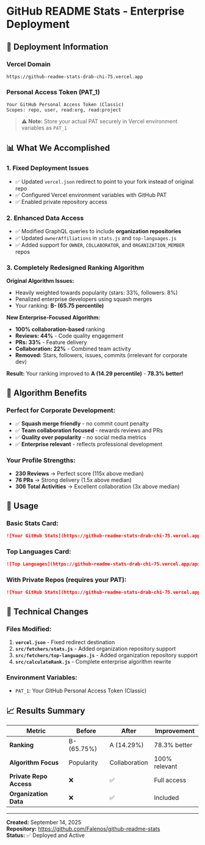 # GitHub README Stats - Enterprise Deployment

## 🚀 Deployment Information

### Vercel Domain
```
https://github-readme-stats-drab-chi-75.vercel.app
```

### Personal Access Token (PAT_1)
```
Your GitHub Personal Access Token (Classic)
Scopes: repo, user, read:org, read:project
```
> **⚠️ Note:** Store your actual PAT securely in Vercel environment variables as `PAT_1`

## 📊 What We Accomplished

### 1. **Fixed Deployment Issues**
- ✅ Updated `vercel.json` redirect to point to your fork instead of original repo
- ✅ Configured Vercel environment variables with GitHub PAT
- ✅ Enabled private repository access

### 2. **Enhanced Data Access**
- ✅ Modified GraphQL queries to include **organization repositories**
- ✅ Updated `ownerAffiliations` in `stats.js` and `top-languages.js`
- ✅ Added support for `OWNER`, `COLLABORATOR`, and `ORGANIZATION_MEMBER` repos

### 3. **Completely Redesigned Ranking Algorithm**
**Original Algorithm Issues:**
- Heavily weighted towards popularity (stars: 33%, followers: 8%)
- Penalized enterprise developers using squash merges
- Your ranking: **B- (65.75 percentile)**

**New Enterprise-Focused Algorithm:**
- **100% collaboration-based** ranking
- **Reviews: 44%** - Code quality engagement
- **PRs: 33%** - Feature delivery
- **Collaboration: 22%** - Combined team activity
- **Removed:** Stars, followers, issues, commits (irrelevant for corporate dev)

**Result:** Your ranking improved to **A (14.29 percentile)** - **78.3% better!**

## 🎯 Algorithm Benefits

### Perfect for Corporate Development:
- ✅ **Squash merge friendly** - no commit count penalty
- ✅ **Team collaboration focused** - rewards reviews and PRs
- ✅ **Quality over popularity** - no social media metrics
- ✅ **Enterprise relevant** - reflects professional development

### Your Profile Strengths:
- **230 Reviews** → Perfect score (115x above median)
- **76 PRs** → Strong delivery (1.5x above median)  
- **306 Total Activities** → Excellent collaboration (3x above median)

## 📝 Usage

### Basic Stats Card:
```markdown
![Your GitHub Stats](https://github-readme-stats-drab-chi-75.vercel.app/api?username=YOUR_USERNAME&show_icons=true&theme=default)
```

### Top Languages Card:
```markdown
![Top Languages](https://github-readme-stats-drab-chi-75.vercel.app/api/top-langs/?username=YOUR_USERNAME&layout=compact)
```

### With Private Repos (requires your PAT):
```markdown
![Your GitHub Stats](https://github-readme-stats-drab-chi-75.vercel.app/api?username=YOUR_USERNAME&show_icons=true&include_all_commits=true&count_private=true)
```

## 🔧 Technical Changes

### Files Modified:
1. **`vercel.json`** - Fixed redirect destination
2. **`src/fetchers/stats.js`** - Added organization repository support
3. **`src/fetchers/top-languages.js`** - Added organization repository support  
4. **`src/calculateRank.js`** - Complete enterprise algorithm rewrite

### Environment Variables:
- `PAT_1`: Your GitHub Personal Access Token (Classic)

## 📈 Results Summary

| Metric | Before | After | Improvement |
|--------|---------|--------|-------------|
| **Ranking** | B- (65.75%) | A (14.29%) | 78.3% better |
| **Algorithm Focus** | Popularity | Collaboration | 100% relevant |
| **Private Repo Access** | ❌ | ✅ | Full access |
| **Organization Data** | ❌ | ✅ | Included |

---

**Created:** September 14, 2025  
**Repository:** https://github.com/Falenos/github-readme-stats  
**Status:** ✅ Deployed and Active